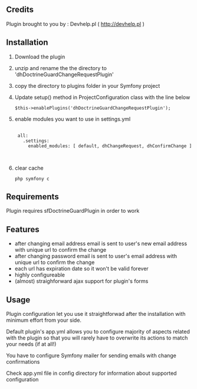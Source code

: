 Credits
------------
Plugin brought to you by : Devhelp.pl ( http://devhelp.pl )

Installation
------------

1. Download the plugin
2. unzip and rename the the directory to 'dhDoctrineGuardChangeRequestPlugin'
3. copy the directory to plugins folder in your Symfony project
4. Update setup() method in ProjectConfiguration class with the line below

    <pre><code>$this->enablePlugins('dhDoctrineGuardChangeRequestPlugin');</code></pre>

5. enable modules you want to use in settings.yml

    <pre>
    <code>
    all:
      .settings:
        enabled_modules: [ default, dhChangeRequest, dhConfirmChange ]
    </code>
    </pre>

6. clear cache

    <pre><code>php symfony c</code></pre>

Requirements
---------------
Plugin requires sfDoctrineGuardPlugin in order to work

Features
----------------
- after changing email address email is sent to user's new email address with unique url to confirm the change 
- after changing password email is sent to user's email address with unique url to confirm the change
- each url has expiration date so it won't be valid forever
- highly configureable
- (almost) straighforward ajax support for plugin's forms

Usage
----------
Plugin configuration let you use it straightforwad after the installation with minimum effort from your side.

Default plugin's app.yml allows you to configure majority of aspects related with the plugin
so that you will rarely have to overwrite its actions to match your needs (if at all!)

You have to configure Symfony mailer for sending emails with change confirmations

Check app.yml file in config directory for information about supported configuration
